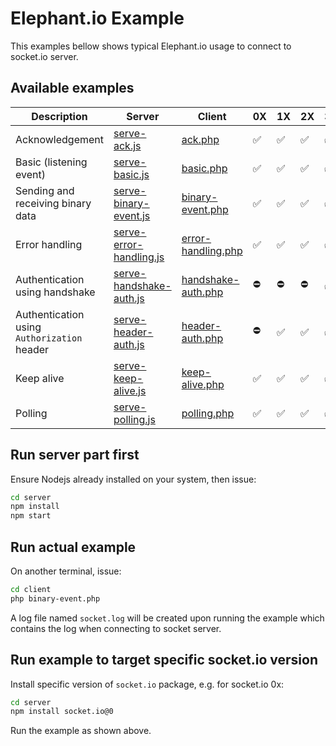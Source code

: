 # Elephant.io Example

This examples bellow shows typical Elephant.io usage to connect to socket.io server.

## Available examples

| Description                                 | Server                                                      | Client                                            | 0X | 1X | 2X | 3X | 4X |
|---------------------------------------------|-------------------------------------------------------------|---------------------------------------------------|----|----|----|----|----|
| Acknowledgement                             | [serve-ack.js](./server/serve-ack.js)                       | [ack.php](./client/ack.php)                       | ✅ | ✅ | ✅ | ✅ | ✅ |
| Basic (listening event)                     | [serve-basic.js](./server/serve-basic.js)                   | [basic.php](./client/basic.php)                   | ✅ | ✅ | ✅ | ✅ | ✅ |
| Sending and receiving binary data           | [serve-binary-event.js](./server/serve-binary-event.js)     | [binary-event.php](./client/binary-event.php)     | ✅ | ✅ | ✅ | ✅ | ✅ |
| Error handling                              | [serve-error-handling.js](./server/serve-error-handling.js) | [error-handling.php](./client/error-handling.php) | ✅ | ✅ | ✅ | ✅ | ✅ |
| Authentication using handshake              | [serve-handshake-auth.js](./server/serve-handshake-auth.js) | [handshake-auth.php](./client/handshake-auth.php) | ⛔️ | ⛔️ | ⛔️ | ✅ | ✅ |
| Authentication using `Authorization` header | [serve-header-auth.js](./server/serve-header-auth.js)       | [header-auth.php](./client/header-auth.php)       | ⛔️ | ✅ | ✅ | ✅ | ✅ |
| Keep alive                                  | [serve-keep-alive.js](./server/serve-keep-alive.js)         | [keep-alive.php](./client/keep-alive.php)         | ✅ | ✅ | ✅ | ✅ | ✅ |
| Polling                                     | [serve-polling.js](./server/serve-polling.js)               | [polling.php](./client/polling.php)               | ✅ | ✅ | ✅ | ✅ | ✅ |

## Run server part first

Ensure Nodejs already installed on your system, then issue:

```sh
cd server
npm install
npm start
```

## Run actual example

On another terminal, issue:

```sh
cd client
php binary-event.php
```

A log file named `socket.log` will be created upon running the example which
contains the log when connecting to socket server.

## Run example to target specific socket.io version

Install specific version of `socket.io` package, e.g. for socket.io 0x:

```sh
cd server
npm install socket.io@0
```

Run the example as shown above.
